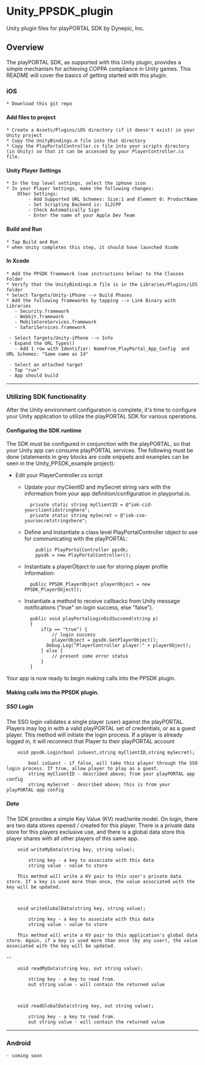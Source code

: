# Unity\_PPSDK\_plugin
Unity plugin files for playPORTAL SDK by Dynepic, Inc.



## Overview
The playPORTAL SDK, as supported with this Unity plugin, provides a simple mechanism for achieving COPPA compliance in Unity games. This README will cover the basics of getting started with this plugin.


### iOS
	* Download this git repo 

#### Add files to project
	* Create a Assets/Plugins/iOS directory (if it doesn't exist) in your Unity project
	* Copy the UnityBindings.m file into that directory
	* Copy the PlayPortalController.cs file into your scripts directory (in Unity) so that it can be accessed by your PlayerController.cs file. 

#### Unity Player Settings
	* In the top level settings, select the iphone icon
	* In your Player Settings, make the following changes:
    	Other Settings: 
    		- Add Supported URL Schemes: Size:1 and Element 0: ProductName
      		- Set Scripting Backend is: IL2CPP
      		- Check Automatically Sign
			- Enter the name of your Apple Dev Team

#### Build and Run
	* Tap Build and Run
	* when Unity completes this step, it should have launched Xcode

#### In Xcode
    * Add the PPSDK framework (see instructions below) to the Classes Folder
    * Verify that the UnityBindings.m file is in the Libraries/Plugins/iOS folder
    * Select Targets/Unity-iPhone --> Build Phases
    * Add the following frameworks by tapping --> Link Binary with Libraries
       - Security.framework
       - Webkit.framework
       - MobileCoreServices.framework
       - SafariServices.framework

     - Select Targets/Unity-iPhone --> Info
     - Expand the URL Types()
       - Add 1 row with Identifier: NameFrom_PlayPortal_App_Config  and  URL Schemes: "Same name as Id"

     - Select an attached target
     - Tap "run" 
     - App should build

-----

### Utilizing SDK functionality
After the Unity environment configuration is complete, it's time to configure your Unity application to utilize the playPORTAL SDK for various operations. 

#### Configuring the SDK runtime
The SDK must be configured in conjunction with the playPORTAL, so that your Unity app can consume playPORTAL services. The following must be done (statements in grey blocks are code snippets and examples can be seen in the Unity_PPSDK_example project):

* Edit your PlayerController.cs script
	* Update your myClientID and mySecret string vars with the information from your app definition/configuration in playportal.io.

			private static string myClientID = @"iok-cid-yourclientidstringhere";
			private static string mySecret = @"iok-cse-yoursecretstringshere";



	* Define and Instantiate a class level PlayPortalController object to use for communicating with the playPORTAL:
	
		      public PlayPortalController ppsdk;
		      ppsdk = new PlayPortalController();


	* Instantiate a playerObject to use for storing player profile information:
	 
	      	public PPSDK_PlayerObject playerObject = new PPSDK_PlayerObject();
	      

	* Instantiate a method to receive callbacks from Unity message notifications ("true" on login success, else "false").
	 
			public void playPortalLoginDidSucceed(string p)
		    {
		    	if(p == "true") {
					// login success
					playerObject = ppsdk.GetPlayerObject();
		          Debug.Log("PlayerController player:" + playerObject);
				} else {
					// present some error status
				}
			}


Your app is now ready to begin making calls into the PPSDK plugin.


#### Making calls into the PPSDK plugin.

##### SSO Login
The SSO login validates a single player (user) against the playPORTAL. Players may log in with a valid playPORTAL set of credentials, or as a guest player. 
This method will initiate the login process. If a player is already logged in, it will reconnect that Player to their playPORTAL account 
      
		void ppsdk.Login(bool isGuest,string myClientID,string mySecret);
 
			bool isGuest - if false, will take this player through the SSO login process. If true, allow player to play as a guest.
			string myClientID - described above; from your playPORTAL app config
			string mySecret - described above; this is from your playPORTAL app config	



##### Data
The SDK provides a simple Key Value (KV) read/write model. On login, there are two data stores opened / created for this player. There is a private data store for this players exclusive use, and there is a global data store this player shares with all other players of this same app.


	    void writeMyData(string key, string value);
    
   			string key - a key to associate with this data
    		string value - value to store

    	This method will write a KV pair to this user's private data store. If a key is used more than once, the value associated with the key will be updated.



	    void writeGlobalData(string key, string value);
    
   			string key - a key to associate with this data
    		string value - value to store

    	This method will write a KV pair to this application's global data store. Again, if a key is used more than once (by any user), the value associated with the key will be updated.

--

		void readMyData(string key, out string value);

			string key - a key to read from.
			out string value - will contain the returned value
		

	
		void readGlobalData(string key, out string value);

			string key - a key to read from.
			out string value - will contain the returned value
		
		
-----

### Android
    - coming soon